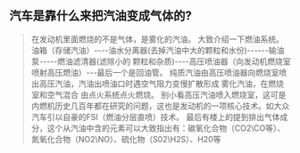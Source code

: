 ## 汽车是靠什么来把汽油变成气体的?
> 在发动机里面燃烧的不是气体，是雾化的汽油。
  大致介绍一下燃油系统。
  油箱（存储汽油）----油水分离器(去掉汽油中大的颗粒和水份)------输油泵-----燃油滤清器(滤除小的
  颗粒和杂质)----高压喷油器（向发动机燃烧室喷射高压燃油）---最后一个是回油管。
  纯质汽油由高压喷油器向燃烧室喷出高压汽油，汽油出喷油口时遇空气阻力变慢扩散形成 雾化汽油，在燃烧室和空气混合 由点火系统点火燃烧。
  别小看高压汽油喷入燃烧室，这可是内燃机历史几百年都在研究的问题，这也是发动机的一项核心技术。如大众汽车引以自豪的FSI（燃油分层直喷）技术。
  最后有楼上的提到排出气体成分，这个从汽油中含的元素可以大致指出有：碳氧化合物（CO2\CO等）、氮氧化合物（NO2\NO）、硫化物（S02\H2S）、H20等